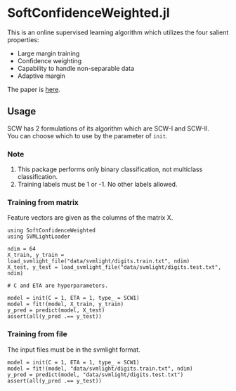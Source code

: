 # SoftConfidenceWeighted.jl
This is an online supervised learning algorithm which utilizes the four salient properties:

* Large margin training
* Confidence weighting
* Capability to handle non-separable data
* Adaptive margin

The paper is [here](http://arxiv.org/pdf/1206.4612v1.pdf).

## Usage
SCW has 2 formulations of its algorithm which are SCW-I and SCW-II.  
You can choose which to use by the parameter of `init`.  

### Note
1. This package performs only binary classification, not multiclass classification.
2. Training labels must be 1 or -1. No other labels allowed.


### Training from matrix
Feature vectors are given as the columns of the matrix X.

```
using SoftConfidenceWeighted
using SVMLightLoader

ndim = 64
X_train, y_train = load_svmlight_file("data/svmlight/digits.train.txt", ndim)
X_test, y_test = load_svmlight_file("data/svmlight/digits.test.txt", ndim)

# C and ETA are hyperparameters.

model = init(C = 1, ETA = 1, type_ = SCW1)
model = fit!(model, X_train, y_train)
y_pred = predict(model, X_test)
assert(all(y_pred .== y_test))
```

### Training from file
The input files must be in the svmlight format.

```
model = init(C = 1, ETA = 1, type_ = SCW1)
model = fit!(model, "data/svmlight/digits.train.txt", ndim)
y_pred = predict(model, "data/svmlight/digits.test.txt")
assert(all(y_pred .== y_test))
```
